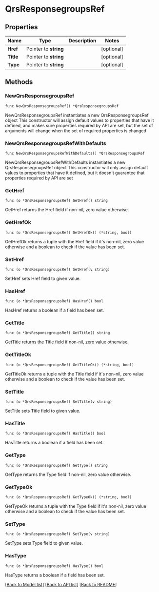 # QrsResponsegroupsRef

## Properties

Name | Type | Description | Notes
------------ | ------------- | ------------- | -------------
**Href** | Pointer to **string** |  | [optional] 
**Title** | Pointer to **string** |  | [optional] 
**Type** | Pointer to **string** |  | [optional] 

## Methods

### NewQrsResponsegroupsRef

`func NewQrsResponsegroupsRef() *QrsResponsegroupsRef`

NewQrsResponsegroupsRef instantiates a new QrsResponsegroupsRef object
This constructor will assign default values to properties that have it defined,
and makes sure properties required by API are set, but the set of arguments
will change when the set of required properties is changed

### NewQrsResponsegroupsRefWithDefaults

`func NewQrsResponsegroupsRefWithDefaults() *QrsResponsegroupsRef`

NewQrsResponsegroupsRefWithDefaults instantiates a new QrsResponsegroupsRef object
This constructor will only assign default values to properties that have it defined,
but it doesn't guarantee that properties required by API are set

### GetHref

`func (o *QrsResponsegroupsRef) GetHref() string`

GetHref returns the Href field if non-nil, zero value otherwise.

### GetHrefOk

`func (o *QrsResponsegroupsRef) GetHrefOk() (*string, bool)`

GetHrefOk returns a tuple with the Href field if it's non-nil, zero value otherwise
and a boolean to check if the value has been set.

### SetHref

`func (o *QrsResponsegroupsRef) SetHref(v string)`

SetHref sets Href field to given value.

### HasHref

`func (o *QrsResponsegroupsRef) HasHref() bool`

HasHref returns a boolean if a field has been set.

### GetTitle

`func (o *QrsResponsegroupsRef) GetTitle() string`

GetTitle returns the Title field if non-nil, zero value otherwise.

### GetTitleOk

`func (o *QrsResponsegroupsRef) GetTitleOk() (*string, bool)`

GetTitleOk returns a tuple with the Title field if it's non-nil, zero value otherwise
and a boolean to check if the value has been set.

### SetTitle

`func (o *QrsResponsegroupsRef) SetTitle(v string)`

SetTitle sets Title field to given value.

### HasTitle

`func (o *QrsResponsegroupsRef) HasTitle() bool`

HasTitle returns a boolean if a field has been set.

### GetType

`func (o *QrsResponsegroupsRef) GetType() string`

GetType returns the Type field if non-nil, zero value otherwise.

### GetTypeOk

`func (o *QrsResponsegroupsRef) GetTypeOk() (*string, bool)`

GetTypeOk returns a tuple with the Type field if it's non-nil, zero value otherwise
and a boolean to check if the value has been set.

### SetType

`func (o *QrsResponsegroupsRef) SetType(v string)`

SetType sets Type field to given value.

### HasType

`func (o *QrsResponsegroupsRef) HasType() bool`

HasType returns a boolean if a field has been set.


[[Back to Model list]](../README.md#documentation-for-models) [[Back to API list]](../README.md#documentation-for-api-endpoints) [[Back to README]](../README.md)



